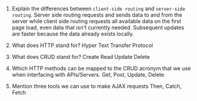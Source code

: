1.  Explain the differences between `client-side routing` and `server-side routing`.
Server side routing requests and sends data to and from the server while client side routing requests all available data on the first page load, even data that isn't currently needed. Subsequent updates are faster because the data already exists locally.

1.  What does HTTP stand for?
Hyper Text Transfer Protocol

1.  What does CRUD stand for?
Create Read Update Delete

1.  Which HTTP methods can be mapped to the CRUD acronym that we use when interfacing with APIs/Servers.
Get, Post, Update, Delete

1.  Mention three tools we can use to make AJAX requests
Then, Catch, Fetch